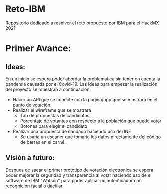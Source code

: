 # Reto-IBM
Repositorio dedicado a resolver el reto propuesto por IBM para el HackMX 2021


# Primer Avance:
## Ideas:
En un inicio se espera poder abordar la problematica sin tener en cuenta la pandemia causada por el Covid-19. Las ideas para empezar la realización del proyecto se muestran a continuación:

- Hacer un API que se conecte con la página/app que se mostrará en el punto de votación.
- Realizar el wireframe que se mostrará
  - Tab de propuestas de candidatos
  - Porcentaje de votantes con respecto a la población que puede votar
  - Botones para elegir el candidato
- Realizar una propuesta de candado haciendo uso del INE
  - Se usaría un escaner que tomaría los datos directamente del código de barras en el carné.

## Visión a futuro:
Despues de sacar el primer prototipo de votación electronica se espera poder mejorar la seguridad y transparencia al votar haciendo uso de el software de IBM "Watson" para poder aplicar un autenticador con recognición facial o dactilar.
